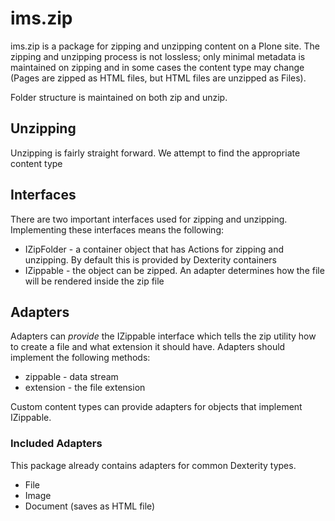 # ims.zip

ims.zip is a package for zipping and unzipping content on a Plone site. The zipping and
unzipping process is not lossless; only minimal metadata is maintained on zipping and in some
cases the content type may change (Pages are zipped as HTML files, but HTML files are
unzipped as Files).

Folder structure is maintained on both zip and unzip.

## Unzipping

Unzipping is fairly straight forward. We attempt to find the appropriate content type

## Interfaces

There are two important interfaces used for zipping and unzipping. Implementing these interfaces means the following:

* IZipFolder - a container object that has Actions for zipping and unzipping. By
default this is provided by Dexterity containers
* IZippable - the object can be zipped. An adapter determines how the file will be rendered inside the zip file

## Adapters

Adapters can *provide* the IZippable interface which tells the zip utility how to create
a file and what extension it should have. Adapters should implement the following
methods:
* zippable - data stream
* extension - the file extension

Custom content types can provide adapters for objects that implement IZippable.

### Included Adapters

This package already contains adapters for common Dexterity types.
* File
* Image
* Document (saves as HTML file)

